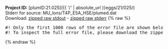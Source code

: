 **Project ID:** [plumID:21.025]({{ '/' | absolute_url }}eggs/21/025/)  
Stderr for source:  MU_Ions/T4P_E5A_HSE/plumed.dat   
Download: [zipped raw stdout](plumed.dat.plumed_master.stdout.txt.zip) - [zipped raw stderr](plumed.dat.plumed_master.stderr.txt.zip) 
{% raw %}
<pre>
#! Only the first 1000 rows of the error file are shown below
#! To inspect the full error file, please download the zipped raw stderr file above
</pre>
{% endraw %}
